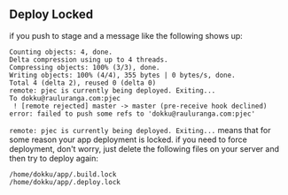 ## Deploy Locked

if you push to stage and a message like the following shows up:


```
Counting objects: 4, done.
Delta compression using up to 4 threads.
Compressing objects: 100% (3/3), done.
Writing objects: 100% (4/4), 355 bytes | 0 bytes/s, done.
Total 4 (delta 2), reused 0 (delta 0)
remote: pjec is currently being deployed. Exiting...
To dokku@rauluranga.com:pjec
 ! [remote rejected] master -> master (pre-receive hook declined)
error: failed to push some refs to 'dokku@rauluranga.com:pjec'
```

`remote: pjec is currently being deployed. Exiting...` 
means that for some reason your app deployment is locked.
if you need to force deployment, don't worry, just delete the following files on your server and then try to deploy again:

```
/home/dokku/app/.build.lock
/home/dokku/app/.deploy.lock
```
